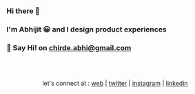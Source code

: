 ### Hi there 👋

### I'm Abhijit 😀 and I design product experiences
### 📧 Say Hi! on [chirde.abhi@gmail.com](mailto:chirde.abhi@gmail.com)


  
<br/>

<!--
<br> 
<div display="flex">
<img align="center" width= "100%" src= "https://github-readme-stats.vercel.app/api/top-langs/?username=abhijitchirde&layout=compact&theme=tokyonight" />
<img align="center" width="49%" src = "https://github-readme-stats.vercel.app/api?username=abhijitchirde&show_icons=true&theme=tokyonight" />
</div>
-->
<br/>
  <div align="center">
     
let's connect at : [web](https://www.abhijitchirde.com)  |  [twitter](https://www.twitter.com/abhichirde)  |  [instagram](https://www.instagram.com/abhijitchirde/)  |  [linkedin](https://www.linkedin.com/in/abhijitchirde)
    
  </div>


<!--
**abhijitchirde/abhijitchirde** is a ✨ _special_ ✨ repository because its `README.md` (this file) appears on your GitHub profile.

Here are some ideas to get you started:

- 🔭 I’m currently working on ...
- 🌱 I’m currently learning ...
- 👯 I’m looking to collaborate on ...
- 🤔 I’m looking for help with ...
- 💬 Ask me about ...
- 📫 How to reach me: ...
- 😄 Pronouns: ...
- ⚡ Fun fact: ...
-->
